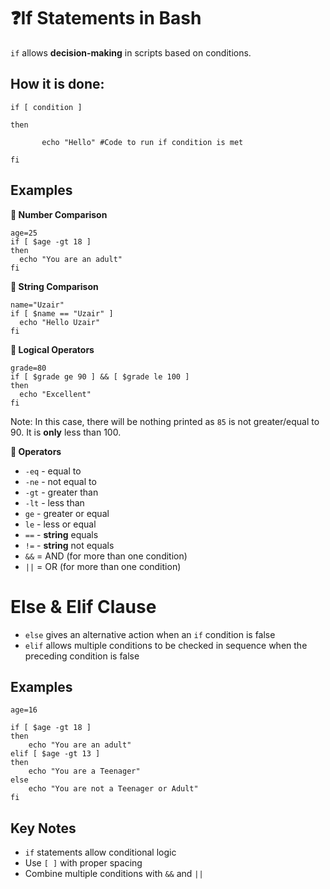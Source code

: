 # ❓If Statements in Bash

`if` allows **decision-making** in scripts based on conditions.

## How it is done:

    if [ condition ]

    then

           echo "Hello" #Code to run if condition is met

    fi

## Examples

**🔢 Number Comparison**
   
    age=25
    if [ $age -gt 18 ]
    then
      echo "You are an adult"
    fi

**🔡 String Comparison**

    name="Uzair"
    if [ $name == "Uzair" ]
      echo "Hello Uzair"
    fi

**🧠 Logical Operators**

    grade=80
    if [ $grade ge 90 ] && [ $grade le 100 ]
    then
      echo "Excellent"
    fi 

Note: In this case, there will be nothing printed as `85` is not greater/equal to 90. It is **only** less than 100.

**🔎 Operators**

- `-eq` - equal to
- `-ne` - not equal to
- `-gt` - greater than
- `-lt` - less than
- `ge` - greater or equal
- `le` - less or equal
- `==` - **string** equals
- `!=` - **string** not equals
- `&&` = AND (for more than one condition)
- `||` = OR (for more than one condition)

# Else & Elif Clause

- `else` gives an alternative action when an `if` condition is false
- `elif` allows multiple conditions to be checked in sequence when the preceding condition is false

## Examples

    age=16
    
    if [ $age -gt 18 ] 
    then 
        echo "You are an adult"
    elif [ $age -gt 13 ]
    then
        echo "You are a Teenager"
    else 
        echo "You are not a Teenager or Adult"
    fi
        

## Key Notes
- `if` statements allow conditional logic
-  Use `[ ]` with proper spacing
-  Combine multiple conditions with `&&` and `||`
